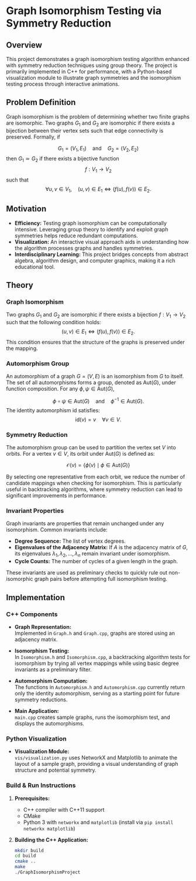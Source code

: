 # Graph Isomorphism Testing via Symmetry Reduction

## Overview

This project demonstrates a graph isomorphism testing algorithm enhanced with symmetry reduction techniques using group theory. The project is primarily implemented in C++ for performance, with a Python-based visualization module to illustrate graph symmetries and the isomorphism testing process through interactive animations.

## Problem Definition

Graph isomorphism is the problem of determining whether two finite graphs are isomorphic. Two graphs $G_1$ and $G_2$ are isomorphic if there exists a bijection between their vertex sets such that edge connectivity is preserved. Formally, if

$$G_1 = (V_1, E_1) \quad \text{and} \quad G_2 = (V_2, E_2)$$
then $G_1\simeq G_2$ if there exists a bijective function
$$f: V_1 \rightarrow V_2$$
such that
$$\forall u, v \in V_1,\quad (u, v) \in E_1 \iff (f(u), f(v)) \in E_2.$$

## Motivation

- **Efficiency:** Testing graph isomorphism can be computationally intensive. Leveraging group theory to identify and exploit graph symmetries helps reduce redundant computations.
- **Visualization:** An interactive visual approach aids in understanding how the algorithm processes graphs and handles symmetries.
- **Interdisciplinary Learning:** This project bridges concepts from abstract algebra, algorithm design, and computer graphics, making it a rich educational tool.

## Theory

### Graph Isomorphism

Two graphs $G_1$ and $G_2$ are isomorphic if there exists a bijection $f: V_1 \to V_2$ such that the following condition holds:
$$
(u, v) \in E_1 \iff (f(u), f(v)) \in E_2.
$$
This condition ensures that the structure of the graphs is preserved under the mapping.

### Automorphism Group

An automorphism of a graph $G = (V, E)$ is an isomorphism from $G$ to itself. The set of all automorphisms forms a group, denoted as $\text{Aut}(G)$, under function composition. For any $\phi, \psi \in \text{Aut}(G)$,

$$\phi \circ \psi \in \text{Aut}(G) \quad \text{and} \quad \phi^{-1} \in \text{Aut}(G).$$
The identity automorphism $\text{id}$ satisfies:
$$\text{id}(v) = v \quad \forall v \in V.$$

### Symmetry Reduction

The automorphism group can be used to partition the vertex set $V$ into orbits. For a vertex $v \in V$, its orbit under $\text{Aut}(G)$ is defined as:

$$\mathcal{O}(v) = \{\phi(v) \mid \phi \in \text{Aut}(G)\}$$

By selecting one representative from each orbit, we reduce the number of candidate mappings when checking for isomorphism. This is particularly useful in backtracking algorithms, where symmetry reduction can lead to significant improvements in performance.

### Invariant Properties

Graph invariants are properties that remain unchanged under any isomorphism. Common invariants include:
- **Degree Sequence:** The list of vertex degrees.
- **Eigenvalues of the Adjacency Matrix:** If $A$ is the adjacency matrix of $G$, its eigenvalues $\lambda_1, \lambda_2, \ldots, \lambda_n$ remain invariant under isomorphism.
- **Cycle Counts:** The number of cycles of a given length in the graph.

These invariants are used as preliminary checks to quickly rule out non-isomorphic graph pairs before attempting full isomorphism testing.

## Implementation

### C++ Components

- **Graph Representation:**  
  Implemented in `Graph.h` and `Graph.cpp`, graphs are stored using an adjacency matrix.

- **Isomorphism Testing:**  
  In `Isomorphism.h` and `Isomorphism.cpp`, a backtracking algorithm tests for isomorphism by trying all vertex mappings while using basic degree invariants as a preliminary filter.

- **Automorphism Computation:**  
  The functions in `Automorphism.h` and `Automorphism.cpp` currently return only the identity automorphism, serving as a starting point for future symmetry reductions.

- **Main Application:**  
  `main.cpp` creates sample graphs, runs the isomorphism test, and displays the automorphisms.

### Python Visualization

- **Visualization Module:**  
  `vis/visualization.py` uses NetworkX and Matplotlib to animate the layout of a sample graph, providing a visual understanding of graph structure and potential symmetry.



### Build & Run Instructions

1. **Prerequisites:**  
   - C++ compiler with C++11 support  
   - CMake  
   - Python 3 with `networkx` and `matplotlib` (install via `pip install networkx matplotlib`)

2. **Building the C++ Application:**
   ```bash
   mkdir build
   cd build
   cmake ..
   make
   ./GraphIsomorphismProject
